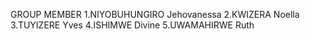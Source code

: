 GROUP MEMBER
1.NIYOBUHUNGIRO Jehovanessa
2.KWIZERA Noella
3.TUYIZERE Yves
4.ISHIMWE Divine
5.UWAMAHIRWE Ruth
